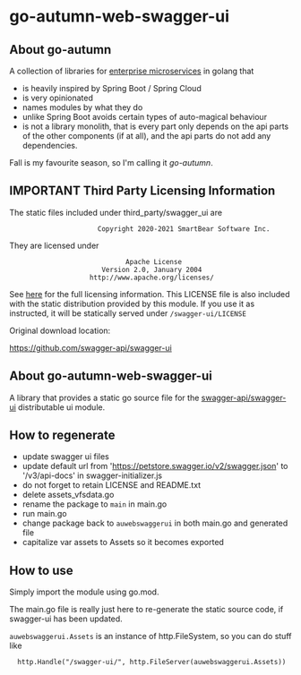 # go-autumn-web-swagger-ui

## About go-autumn

A collection of libraries for [enterprise microservices](https://github.com/StephanHCB/go-mailer-service/blob/master/README.md) in golang that
- is heavily inspired by Spring Boot / Spring Cloud
- is very opinionated
- names modules by what they do
- unlike Spring Boot avoids certain types of auto-magical behaviour
- is not a library monolith, that is every part only depends on the api parts of the other components
  (if at all), and the api parts do not add any dependencies.

Fall is my favourite season, so I'm calling it _go-autumn_.

## IMPORTANT Third Party Licensing Information

The static files included under third_party/swagger_ui are

                          Copyright 2020-2021 SmartBear Software Inc.

They are licensed under

                                 Apache License
                           Version 2.0, January 2004
                        http://www.apache.org/licenses/

See [here](https://github.com/StephanHCB/go-autumn-web-swagger-ui/blob/master/third_party/swagger_ui/LICENSE) for the full 
licensing information. This LICENSE file is also included with the static distribution provided by this
module. If you use it as instructed, it will be statically served under `/swagger-ui/LICENSE`

Original download location:

https://github.com/swagger-api/swagger-ui

## About go-autumn-web-swagger-ui

A library that provides a static go source file for the [swagger-api/swagger-ui](https://github.com/swagger-api/swagger-ui)
distributable ui module.

## How to regenerate

- update swagger ui files
- update default url from 'https://petstore.swagger.io/v2/swagger.json' to '/v3/api-docs' in swagger-initializer.js
- do not forget to retain LICENSE and README.txt
- delete assets_vfsdata.go
- rename the package to `main` in main.go
- run main.go
- change package back to `auwebswaggerui` in both main.go and generated file
- capitalize var assets to Assets so it becomes exported

## How to use

Simply import the module using go.mod.

The main.go file is really just here to re-generate the static source code, if swagger-ui has been updated.

`auwebswaggerui.Assets` is an instance of http.FileSystem, so you can do stuff like

```
  http.Handle("/swagger-ui/", http.FileServer(auwebswaggerui.Assets))
```
